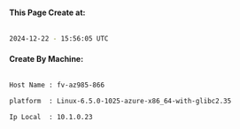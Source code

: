 
   
#### This Page Create at:

```bash

2024-12-22 - 15:56:05 UTC

```

#### Create By Machine:

```bash

Host Name : fv-az985-866

platform  : Linux-6.5.0-1025-azure-x86_64-with-glibc2.35

Ip Local  : 10.1.0.23

```

